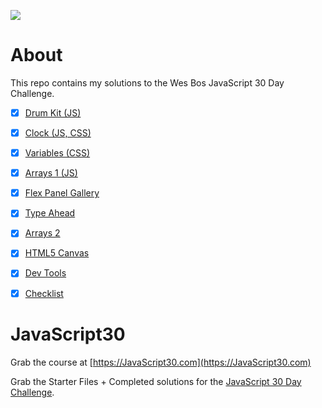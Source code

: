 ﻿![](https://javascript30.com/images/JS3-social-share.png)

# About
This repo contains my solutions to the Wes Bos JavaScript 30 Day Challenge.
- [x] [Drum Kit (JS)]()
- [x] [Clock (JS, CSS)]()
- [x] [Variables (CSS)]()
- [x] [Arrays 1 (JS)]()
- [x] [Flex Panel Gallery]()
- [x] [Type Ahead]()
- [x] [Arrays 2]() 
- [x] [HTML5 Canvas]()
- [x] [Dev Tools]()
- [x] [Checklist]()


# JavaScript30

Grab the course at [https://JavaScript30.com](https://JavaScript30.com)

Grab the Starter Files + Completed solutions for the [JavaScript 30 Day Challenge](https://github.com/wesbos/JavaScript30).

